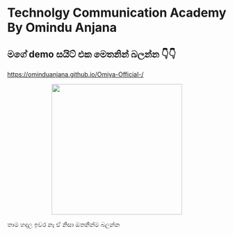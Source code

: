 <div id"center">

# Technolgy Communication Academy By Omindu Anjana
## මගේ demo සයිට් එක මෙතනින් බලන්න 👇👇
https://ominduanjana.github.io/Omiya-Official-/
<center>
<img src="https://i.ibb.co/2vvrmLp/Screenshot-20220521-171543-Samsung-Internet.jpg" width="300">
</center>
  <p> තාම හදල ඉවර නෑ ඒ නිසා ඔතනින්ම බලන්න</p>

